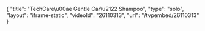 {
    "title": "TechCare\u00ae Gentle Car\u2122 Shampoo",
    "type": "solo",
    "layout": "iframe-static",
    "videoId": "26110313",
    "url": "\/tvpembed\/26110313"
}